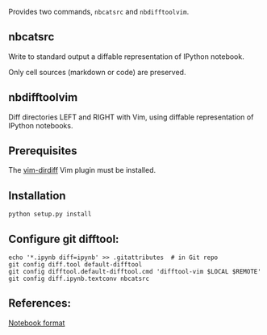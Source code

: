 Provides two commands, `nbcatsrc` and `nbdifftoolvim`.

## nbcatsrc

Write to standard output a diffable representation of IPython notebook.

Only cell sources (markdown or code) are preserved.

## nbdifftoolvim

Diff directories LEFT and RIGHT with Vim, using diffable representation of
IPython notebooks.

## Prerequisites

The [vim-dirdiff](https://github.com/will133/vim-dirdiff) Vim plugin must be installed.

## Installation

    python setup.py install

## Configure git difftool:

    echo '*.ipynb diff=ipynb' >> .gitattributes  # in Git repo
    git config diff.tool default-difftool
    git config difftool.default-difftool.cmd 'difftool-vim $LOCAL $REMOTE'
    git config diff.ipynb.textconv nbcatsrc

## References:

[Notebook format](http://ipython.org/ipython-doc/dev/notebook/nbformat.html)
